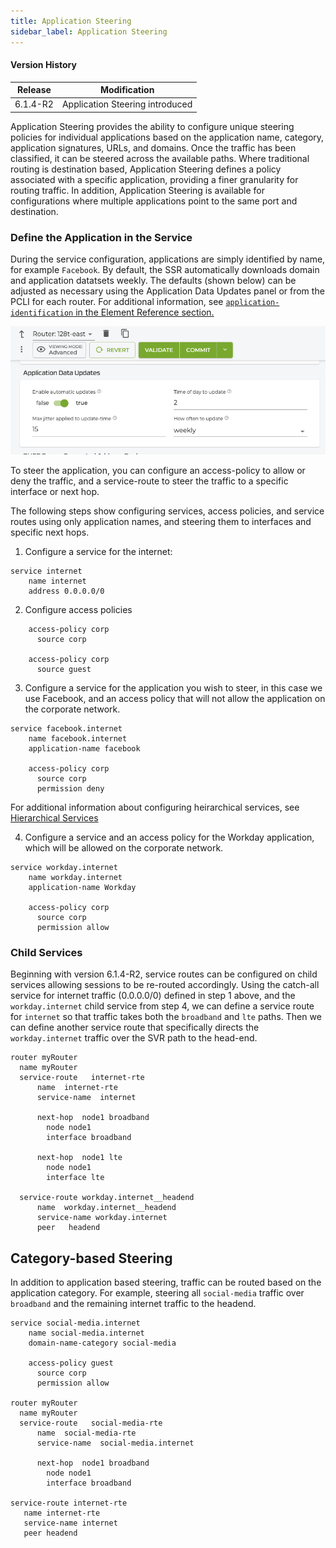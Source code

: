 ```yaml
---
title: Application Steering
sidebar_label: Application Steering
---
```


#### Version History
| Release | Modification                |
| ------- | --------------------------- |
| 6.1.4-R2 | Application Steering introduced |

Application Steering provides the ability to configure unique steering policies for individual applications based on the application name, category, application signatures, URLs, and domains. Once the traffic has been classified, it can be steered across the available paths. Where traditional routing is destination based, Application Steering defines a policy associated with a specific application, providing a finer granularity for routing traffic. In addition, Application Steering is available for configurations where multiple applications point to the same port and destination. 

### Define the Application in the Service

During the service configuration, applications are simply identified by name, for example `Facebook`. By default, the SSR automatically downloads domain and application datatsets weekly. The defaults (shown below) can be adjusted as necessary using the Application Data Updates panel or from the PCLI for each router. For additional information, see [`application-identification` in the Element Reference section.](config_reference_guide.md#application-identification)

![Application Data Updates](/img/dbwf_app-id_updates.png)

To steer the application, you can configure an access-policy to allow or deny the traffic, and a service-route to steer the traffic to a specific interface or next hop. 

The following steps show configuring services, access policies, and service routes using only application names, and steering them to interfaces and specific next hops.  

1. Configure a service for the internet:
```
service internet
    name internet
    address 0.0.0.0/0
```
2. Configure access policies
```
    access-policy corp
      source corp

    access-policy corp
      source guest
```
3. Configure a service for the application you wish to steer, in this case we use Facebook, and an access policy that will not allow the application on the corporate network. 

```
service facebook.internet
    name facebook.internet
    application-name facebook

    access-policy corp
      source corp
      permission deny    
```
For additional information about configuring heirarchical services, see [Hierarchical Services](bcp_service_and_service_policy_design.md#hierarchical-services)

4. Configure a service and an access policy for the Workday application, which will be allowed on the corporate network.
``` 
service workday.internet
    name workday.internet
    application-name Workday

    access-policy corp
      source corp
      permission allow
```

### Child Services

Beginning with version 6.1.4-R2, service routes can be configured on child services allowing sessions to be re-routed accordingly. Using the catch-all service for internet traffic (0.0.0.0/0) defined in step 1 above, and the `workday.internet` child service from step 4, we can define a service route for `internet` so that traffic takes both the `broadband` and `lte` paths. Then we can define another service route that specifically directs the `workday.internet` traffic over the SVR path to the head-end. 

```
router myRouter
  name myRouter
  service-route   internet-rte
      name  internet-rte
      service-name  internet

      next-hop  node1 broadband
        node node1
        interface broadband

      next-hop  node1 lte
        node node1
        interface lte        

  service-route workday.internet__headend
      name  workday.internet__headend
      service-name workday.internet
      peer   headend
```

## Category-based Steering

In addition to application based steering, traffic can be routed based on the application category. For example, steering all `social-media` traffic over `broadband` and the remaining internet traffic to the headend. 

```
service social-media.internet
    name social-media.internet
    domain-name-category social-media

    access-policy guest
      source corp
      permission allow

router myRouter
  name myRouter
  service-route   social-media-rte
      name  social-media-rte
      service-name  social-media.internet
     
      next-hop  node1 broadband
        node node1
        interface broadband

service-route internet-rte
   name internet-rte
   service-name internet
   peer headend
```